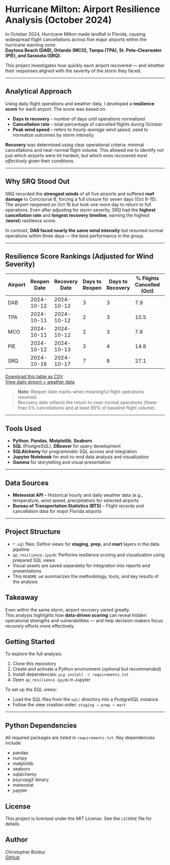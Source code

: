 # Hurricane Milton: Airport Resilience Analysis (October 2024)

In October 2024, Hurricane Milton made landfall in Florida, causing widespread flight cancellations across five major airports within the hurricane warning zone:  
**Daytona Beach (DAB), Orlando (MCO), Tampa (TPA), St. Pete–Clearwater (PIE), and Sarasota (SRQ).**

This project investigates how quickly each airport recovered — and whether their responses aligned with the severity of the storm they faced.

---

## Analytical Approach

Using daily flight operations and weather data, I developed a **resilience score** for each airport. The score was based on:

- **Days to recovery** – number of days until operations normalized  
- **Cancellation rate** – total percentage of cancelled flights during October  
- **Peak wind speed** – refers to *hourly average wind speed*, used to normalize outcomes by storm intensity

**Recovery** was determined using clear operational criteria: minimal cancellations and near-normal flight volume.
This allowed me to identify not just which airports were hit hardest, but which ones recovered *most effectively* given their conditions. 

---

## Why SRQ Stood Out

SRQ recorded the **strongest winds** of all five airports and suffered **roof damage** to Concourse B, forcing a full closure for seven days (Oct 9-15). The airport reopened on Oct 16 but took one more day to return to full operations.
Even after adjusting for storm severity, SRQ had the **highest cancellation rate** and **longest recovery timeline**, earning the highest (**worst**) resilience score.

In contrast, **DAB faced nearly the same wind intensity** but resumed normal operations within three days — the best performance in the group.

---

## Resilience Score Rankings (Adjusted for Wind Severity)

| Airport | Reopen Date | Recovery Date  | Days to Reopen | Days to Recovery | % Flights Cancelled (Oct)  | Peak Wind (km/h) | Resilience Score |
|---------|-------------|----------------|----------------|------------------|----------------------------|------------------|------------------|
| DAB     | 2024-10-12  | 2024-10-12     | 3              | 3                | 7.9                        | 100.1            | 3.79             |
| TPA     | 2024-10-11  | 2024-10-12     | 2              | 3                | 10.5                       | 83.5             | 4.85             |
| MCO     | 2024-10-11  | 2024-10-12     | 2              | 3                | 7.6                        | 74.2             | 5.07             |
| PIE     | 2024-10-12  | 2024-10-13     | 3              | 4                | 14.9                       | 90.4             | 6.07             |
| SRQ     | 2024-10-16  | 2024-10-17     | 7              | 8                | 27.1                       | 117.0            | 9.15             |

[Download this table as CSV](./airport_resilience_summary.csv)  
[View daily airport + weather data](./mart_airport_daily_milton.csv)

> **Note:** Reopen date marks when meaningful flight operations resumed.  
> Recovery date reflects the return to near-normal operations (fewer than 5% cancellations and at least 90% of baseline flight volume).

---
## Tools Used

- **Python**, **Pandas**, **Matplotlib**, **Seaborn**
- **SQL** (PostgreSQL), **DBeaver** for query development
- **SQLAlchemy** for programmatic SQL access and integration
- **Jupyter Notebook** for end-to-end data analysis and visualization
- **Gamma** for storytelling and visual presentation

---

## Data Sources

- **Meteostat API** – Historical hourly and daily weather data (e.g., temperature, wind speed, precipitation) for selected airports
- **Bureau of Transportation Statistics (BTS)** – Flight records and cancellation data for major Florida airports

---

## Project Structure

- `*.sql` files: Define views for **staging**, **prep**, and **mart** layers in the data pipeline
- `ap_resilience.ipynb`: Performs resilience scoring and visualization using prepared SQL views
- Visual assets are saved separately for integration into reports and presentations
- This `README.md` summarizes the methodology, tools, and key results of the analysis

## Takeaway

Even within the same storm, airport recovery varied greatly.  
This analysis highlights how **data-driven scoring** can reveal hidden operational strengths and vulnerabilities — and help decision-makers focus recovery efforts more effectively.

## Getting Started

To explore the full analysis:

1. Clone this repository
2. Create and activate a Python environment (optional but recommended)
3. Install dependencies: `pip install -r requirements.txt`
4. Open `ap_resilience.ipynb` in Jupyter

To set up the SQL views:

- Load the SQL files from the `sql/` directory into a PostgreSQL instance
- Follow the view creation order: `staging → prep → mart`

---

## Python Dependencies

All required packages are listed in `requirements.txt`. Key dependencies include:

- pandas  
- numpy  
- matplotlib  
- seaborn  
- sqlalchemy  
- psycopg2-binary  
- meteostat  
- jupyter

## License

This project is licensed under the MIT License. See the `LICENSE` file for details.

## Author

Christopher Bolduc  
[GitHub](https://github.com/christopherbolduc)
